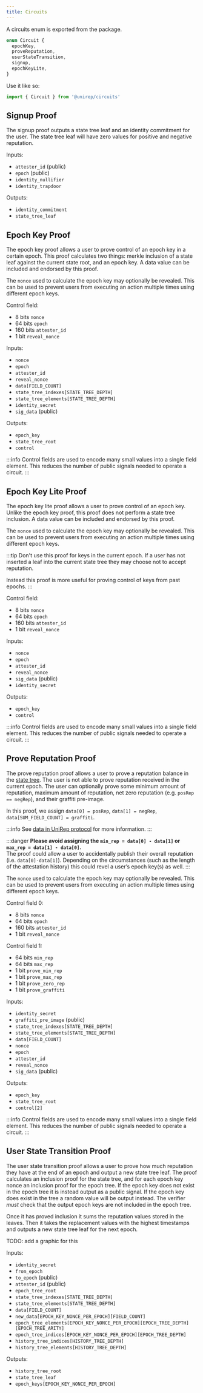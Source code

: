 ```yaml
---
title: Circuits
---
```


A circuits enum is exported from the package.

```ts
enum Circuit {
  epochKey,
  proveReputation,
  userStateTransition,
  signup,
  epochKeyLite,
}
```

Use it like so:

```ts
import { Circuit } from '@unirep/circuits'
```

## Signup Proof

The signup proof outputs a state tree leaf and an identity commitment for the user. The state tree leaf will have zero values for positive and negative reputation.

Inputs:
- `attester_id` (public)
- `epoch` (public)
- `identity_nullifier`
- `identity_trapdoor`

Outputs:
- `identity_commitment`
- `state_tree_leaf`

## Epoch Key Proof

The epoch key proof allows a user to prove control of an epoch key in a certain epoch. This proof calculates two things: merkle inclusion of a state leaf against the current state root, and an epoch key. A data value can be included and endorsed by this proof.

The `nonce` used to calculate the epoch key may optionally be revealed. This can be used to prevent users from executing an action multiple times using different epoch keys.

Control field:
- 8 bits `nonce`
- 64 bits `epoch`
- 160 bits `attester_id`
- 1 bit `reveal_nonce`

Inputs:
- `nonce`
- `epoch`
- `attester_id`
- `reveal_nonce`
- `data[FIELD_COUNT]`
- `state_tree_indexes[STATE_TREE_DEPTH]`
- `state_tree_elements[STATE_TREE_DEPTH]`
- `identity_secret`
- `sig_data` (public)

Outputs:
- `epoch_key`
- `state_tree_root`
- `control`

:::info
Control fields are used to encode many small values into a single field element. This reduces the number of public signals needed to operate a circuit.
:::

## Epoch Key Lite Proof

The epoch key lite proof allows a user to prove control of an epoch key. Unlike the epoch key proof, this proof does not perform a state tree inclusion. A data value can be included and endorsed by this proof.

The `nonce` used to calculate the epoch key may optionally be revealed. This can be used to prevent users from executing an action multiple times using different epoch keys.

:::tip
Don't use this proof for keys in the current epoch. If a user has not inserted a leaf into the current state tree they may choose not to accept reputation.

Instead this proof is more useful for proving control of keys from past epochs.
:::

Control field:
- 8 bits `nonce`
- 64 bits `epoch`
- 160 bits `attester_id`
- 1 bit `reveal_nonce`

Inputs:
- `nonce`
- `epoch`
- `attester_id`
- `reveal_nonce`
- `sig_data` (public)
- `identity_secret`

Outputs:
- `epoch_key`
- `control`

:::info
Control fields are used to encode many small values into a single field element. This reduces the number of public signals needed to operate a circuit.
:::

## Prove Reputation Proof

The prove reputation proof allows a user to prove a reputation balance in the [state tree](../protocol/trees#state-tree). The user is not able to prove reputation received in the current epoch. The user can optionally prove some minimum amount of reputation, maximum amount of reputation, net zero reputation (e.g. `posRep == negRep`), and their graffiti pre-image.

In this proof, we assign `data[0] = posRep`, `data[1] = negRep`, `data[SUM_FIELD_COUNT] = graffiti`.

:::info
See [data in UniRep protocol](../protocol/data.md) for more information.
:::

:::danger
**Please avoid assigning the `min_rep = data[0] - data[1]` or `max_rep = data[1] - data[0]`.**<br/>
The proof could allow a user to accidentally publish their overall reputation (i.e. `data[0]-data[1]`). Depending on the circumstances (such as the length of the attestation history) this could revel a user’s epoch key(s) as well.
:::

The `nonce` used to calculate the epoch key may optionally be revealed. This can be used to prevent users from executing an action multiple times using different epoch keys.

Control field 0:
- 8 bits `nonce`
- 64 bits `epoch`
- 160 bits `attester_id`
- 1 bit `reveal_nonce`

Control field 1:
- 64 bits `min_rep`
- 64 bits `max_rep`
- 1 bit `prove_min_rep`
- 1 bit `prove_max_rep`
- 1 bit `prove_zero_rep`
- 1 bit `prove_graffiti`

Inputs:
- `identity_secret`
- `graffiti_pre_image` (public)
- `state_tree_indexes[STATE_TREE_DEPTH]`
- `state_tree_elements[STATE_TREE_DEPTH]`
- `data[FIELD_COUNT]`
- `nonce`
- `epoch`
- `attester_id`
- `reveal_nonce`
- `sig_data` (public)

Outputs:
- `epoch_key`
- `state_tree_root`
- `control[2]`

:::info
Control fields are used to encode many small values into a single field element. This reduces the number of public signals needed to operate a circuit.
:::

## User State Transition Proof

The user state transition proof allows a user to prove how much reputation they have at the end of an epoch and output a new state tree leaf. The proof calculates an inclusion proof for the state tree, and for each epoch key nonce an inclusion proof for the epoch tree. If the epoch key does not exist in the epoch tree it is instead output as a public signal. If the epoch key does exist in the tree a random value will be output instead. The verifier _must_ check that the output epoch keys are not included in the epoch tree.

Once it has proved inclusion it sums the reputation values stored in the leaves. Then it takes the replacement values with the highest timestamps and outputs a new state tree leaf for the next epoch.

TODO: add a graphic for this

Inputs:
- `identity_secret`
- `from_epoch`
- `to_epoch` (public)
- `attester_id` (public)
- `epoch_tree_root`
- `state_tree_indexes[STATE_TREE_DEPTH]`
- `state_tree_elements[STATE_TREE_DEPTH]`
- `data[FIELD_COUNT]`
- `new_data[EPOCH_KEY_NONCE_PER_EPOCH][FIELD_COUNT]`
- `epoch_tree_elements[EPOCH_KEY_NONCE_PER_EPOCH][EPOCH_TREE_DEPTH][EPOCH_TREE_ARITY]`
- `epoch_tree_indices[EPOCH_KEY_NONCE_PER_EPOCH][EPOCH_TREE_DEPTH]`
- `history_tree_indices[HISTORY_TREE_DEPTH]`
- `history_tree_elements[HISTORY_TREE_DEPTH]`

Outputs:
- `history_tree_root`
- `state_tree_leaf`
- `epoch_keys[EPOCH_KEY_NONCE_PER_EPOCH]`

